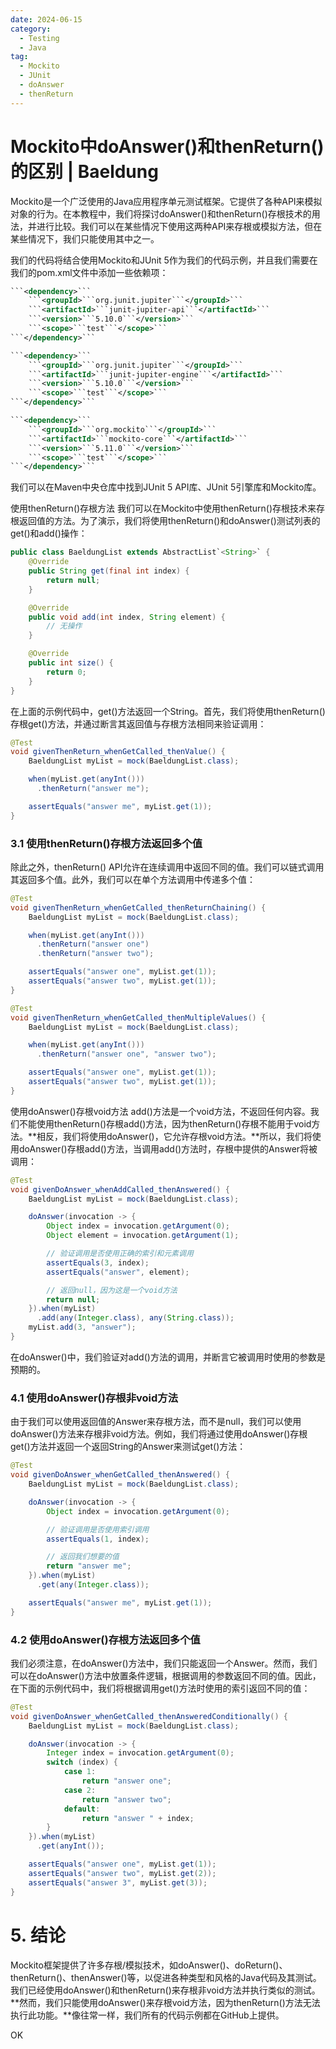 ```yaml
---
date: 2024-06-15
category:
  - Testing
  - Java
tag:
  - Mockito
  - JUnit
  - doAnswer
  - thenReturn
---
```


# Mockito中doAnswer()和thenReturn()的区别 | Baeldung

Mockito是一个广泛使用的Java应用程序单元测试框架。它提供了各种API来模拟对象的行为。在本教程中，我们将探讨doAnswer()和thenReturn()存根技术的用法，并进行比较。我们可以在某些情况下使用这两种API来存根或模拟方法，但在某些情况下，我们只能使用其中之一。

我们的代码将结合使用Mockito和JUnit 5作为我们的代码示例，并且我们需要在我们的pom.xml文件中添加一些依赖项：

```xml
```<dependency>```
    ```<groupId>```org.junit.jupiter```</groupId>```
    ```<artifactId>```junit-jupiter-api```</artifactId>```
    ```<version>```5.10.0```</version>```
    ```<scope>```test```</scope>```
```</dependency>```
```

```xml
```<dependency>```
    ```<groupId>```org.junit.jupiter```</groupId>```
    ```<artifactId>```junit-jupiter-engine```</artifactId>```
    ```<version>```5.10.0```</version>```
    ```<scope>```test```</scope>```
```</dependency>```
```

```xml
```<dependency>```
    ```<groupId>```org.mockito```</groupId>```
    ```<artifactId>```mockito-core```</artifactId>```
    ```<version>```5.11.0```</version>```
    ```<scope>```test```</scope>```
```</dependency>```
```

我们可以在Maven中央仓库中找到JUnit 5 API库、JUnit 5引擎库和Mockito库。

使用thenReturn()存根方法
我们可以在Mockito中使用thenReturn()存根技术来存根返回值的方法。为了演示，我们将使用thenReturn()和doAnswer()测试列表的get()和add()操作：

```java
public class BaeldungList extends AbstractList`<String>` {
    @Override
    public String get(final int index) {
        return null;
    }

    @Override
    public void add(int index, String element) {
        // 无操作
    }

    @Override
    public int size() {
        return 0;
    }
}
```

在上面的示例代码中，get()方法返回一个String。首先，我们将使用thenReturn()存根get()方法，并通过断言其返回值与存根方法相同来验证调用：

```java
@Test
void givenThenReturn_whenGetCalled_thenValue() {
    BaeldungList myList = mock(BaeldungList.class);

    when(myList.get(anyInt()))
      .thenReturn("answer me");

    assertEquals("answer me", myList.get(1));
}
```

### 3.1 使用thenReturn()存根方法返回多个值
除此之外，thenReturn() API允许在连续调用中返回不同的值。我们可以链式调用其返回多个值。此外，我们可以在单个方法调用中传递多个值：

```java
@Test
void givenThenReturn_whenGetCalled_thenReturnChaining() {
    BaeldungList myList = mock(BaeldungList.class);

    when(myList.get(anyInt()))
      .thenReturn("answer one")
      .thenReturn("answer two");

    assertEquals("answer one", myList.get(1));
    assertEquals("answer two", myList.get(1));
}

@Test
void givenThenReturn_whenGetCalled_thenMultipleValues() {
    BaeldungList myList = mock(BaeldungList.class);

    when(myList.get(anyInt()))
      .thenReturn("answer one", "answer two");

    assertEquals("answer one", myList.get(1));
    assertEquals("answer two", myList.get(1));
}
```

使用doAnswer()存根void方法
add()方法是一个void方法，不返回任何内容。我们不能使用thenReturn()存根add()方法，因为thenReturn()存根不能用于void方法。**相反，我们将使用doAnswer()，它允许存根void方法。**所以，我们将使用doAnswer()存根add()方法，当调用add()方法时，存根中提供的Answer将被调用：

```java
@Test
void givenDoAnswer_whenAddCalled_thenAnswered() {
    BaeldungList myList = mock(BaeldungList.class);

    doAnswer(invocation -> {
        Object index = invocation.getArgument(0);
        Object element = invocation.getArgument(1);

        // 验证调用是否使用正确的索引和元素调用
        assertEquals(3, index);
        assertEquals("answer", element);

        // 返回null，因为这是一个void方法
        return null;
    }).when(myList)
      .add(any(Integer.class), any(String.class));
    myList.add(3, "answer");
}
```

在doAnswer()中，我们验证对add()方法的调用，并断言它被调用时使用的参数是预期的。

### 4.1 使用doAnswer()存根非void方法
由于我们可以使用返回值的Answer来存根方法，而不是null，我们可以使用doAnswer()方法来存根非void方法。例如，我们将通过使用doAnswer()存根get()方法并返回一个返回String的Answer来测试get()方法：

```java
@Test
void givenDoAnswer_whenGetCalled_thenAnswered() {
    BaeldungList myList = mock(BaeldungList.class);

    doAnswer(invocation -> {
        Object index = invocation.getArgument(0);

        // 验证调用是否使用索引调用
        assertEquals(1, index);

        // 返回我们想要的值
        return "answer me";
    }).when(myList)
      .get(any(Integer.class));

    assertEquals("answer me", myList.get(1));
}
```

### 4.2 使用doAnswer()存根方法返回多个值
我们必须注意，在doAnswer()方法中，我们只能返回一个Answer。然而，我们可以在doAnswer()方法中放置条件逻辑，根据调用的参数返回不同的值。因此，在下面的示例代码中，我们将根据调用get()方法时使用的索引返回不同的值：

```java
@Test
void givenDoAnswer_whenGetCalled_thenAnsweredConditionally() {
    BaeldungList myList = mock(BaeldungList.class);

    doAnswer(invocation -> {
        Integer index = invocation.getArgument(0);
        switch (index) {
            case 1:
                return "answer one";
            case 2:
                return "answer two";
            default:
                return "answer " + index;
        }
    }).when(myList)
      .get(anyInt());

    assertEquals("answer one", myList.get(1));
    assertEquals("answer two", myList.get(2));
    assertEquals("answer 3", myList.get(3));
}
```

# 5. 结论
Mockito框架提供了许多存根/模拟技术，如doAnswer()、doReturn()、thenReturn()、thenAnswer()等，以促进各种类型和风格的Java代码及其测试。我们已经使用doAnswer()和thenReturn()来存根非void方法并执行类似的测试。**然而，我们只能使用doAnswer()来存根void方法，因为thenReturn()方法无法执行此功能。**像往常一样，我们所有的代码示例都在GitHub上提供。

OK
